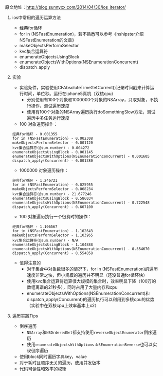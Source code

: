 原文地址：<http://blog.sunnyxx.com/2014/04/30/ios_iterator/>

1. ios中常用的遍历运算方法

	- 经典for循环
	- for in (NSFastEnumeration)，若不熟悉可以参考《nshipster介绍NSFastEnumeration的文章》
	- makeObjectsPerformSelector
	- kvc集合运算符
	- enumerateObjectsUsingBlock
	- enumerateObjectsWithOptions(NSEnumerationConcurrent)
	- dispatch_apply

2. 实验

	- 实验条件，实验使用CFAbsoluteTimeGetCurrent()记录时间戳来计算运行时间，单位秒。运行在iphone5真机（双核cpu）
		- 分别使用有100个对象和1000000个对象的NSArray，只取对象，不执行操作，测试遍历速度
		- 使用有100个对象的NSArray遍历执行doSomethingSlow方法，测试遍历中多任务运行速度
	- 100 对象遍历操作：

	~~~
	经典for循环 - 0.001355
	for in (NSFastEnumeration) - 0.002308
	makeObjectsPerformSelector - 0.001120
	kvc集合运算符(@sum.number) - 0.004272 
	enumerateObjectsUsingBlock - 0.001145
	enumerateObjectsWithOptions(NSEnumerationConcurrent) - 0.001605
	dispatch_apply(Concurrent) - 0.001380
	~~~
	- 1000000 对象遍历操作：

	~~~
	经典for循环 - 1.246721
	for in (NSFastEnumeration) - 0.025955
	makeObjectsPerformSelector - 0.068234
	kvc集合运算符(@sum.number) - 21.677246
	enumerateObjectsUsingBlock - 0.586034
	enumerateObjectsWithOptions(NSEnumerationConcurrent) - 0.722548
	dispatch_apply(Concurrent) - 0.607100
	~~~
	- 100 对象遍历执行一个很费时的操作：

	~~~
	经典for循环 - 1.106567
	for in (NSFastEnumeration) - 1.102643
	makeObjectsPerformSelector - 1.103965
	kvc集合运算符(@sum.number) - N/A
	enumerateObjectsUsingBlock - 1.104888
	enumerateObjectsWithOptions(NSEnumerationConcurrent) - 0.554670
	dispatch_apply(Concurrent) - 0.554858
	~~~

	- 值得注意的
		- 对于集合中对象数很多的情况下，for in (NSFastEnumeration)的遍历速度非常之快，但小规模的遍历并不明显（还没普通for循环快）
		- 使用kvc集合运算符运算很大规模的集合时，效率明显下降（100万的数组离谱的21秒多），同时占用了大量内存和cpu
		- enumerateObjectsWithOptions(NSEnumerationConcurrent)和dispatch_apply(Concurrent)的遍历执行可以利用到多核cpu的优势（实验中在双核cpu上效率基本上x2）

3. 遍历实践Tips

	- 倒序遍历
		- `NSArray`和`NSOrderedSet`都支持使用`reverseObjectEnumerator`倒序遍历
		- 使用`enumerateObjectsWithOptions:NSEnumerationReverse`也可以实现倒序遍历
	- 使用block同时遍历字典key，value
	- 对于耗时且顺序无关的遍历，使用并发版本
	- 代码可读性和效率的权衡